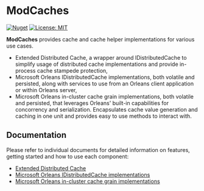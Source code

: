 ﻿# ModCaches

[![Nuget](https://img.shields.io/nuget/v/ModCaches.ExtendedDistributedCache.svg)](https://www.nuget.org/packages/ModCaches.ExtendedDistributedCache/)
[![License: MIT](https://img.shields.io/badge/License-MIT-yellow.svg)](https://github.com/modabas/ModCaches/blob/main/LICENSE.txt)

**ModCaches** provides cache and cache helper implementations for various use cases.

- Extended Distributed Cache, a wrapper around IDistributedCache to simplify usage of distributed cache implementations and provide in-process cache stampede protection,
- Microsoft Orleans IDistributedCache implementations, both volatile and persisted, along with services to use from an Orleans client application or within Orleans server,
- Microsoft Orleans in-cluster cache grain implementations, both volatile and persisted, that leverages Orleans' built-in capabilities for concorrency and serialization. Encapsulates cache value generation and caching in one unit and provides easy to use methods to interact with.

## Documentation

Please refer to individual documents for detailed information on features, getting started and how to use each component:

- [Extended Distributed Cache](./docs/ExtendedDistributedCache.md)
- [Microsoft Orleans IDistributedCache implementations](./docs/OrleansDistributedCache.md)
- [Microsoft Orleans in-cluster cache grain implementations](./docs/OrleansInClusterCache.md)

